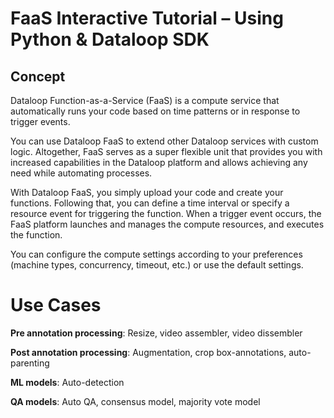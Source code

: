# FaaS Interactive Tutorial – Using Python & Dataloop SDK  
## Concept  
  
Dataloop Function-as-a-Service (FaaS) is a compute service that automatically runs your code based on time patterns or in response to trigger events.  
  
You can use Dataloop FaaS to extend other Dataloop services with custom logic. Altogether, FaaS serves as a super flexible unit that provides you with increased capabilities in the Dataloop platform and allows achieving any need while automating processes.  
  
With Dataloop FaaS, you simply upload your code and create your functions. Following that, you can define a time interval or specify a resource event for triggering the function. When a trigger event occurs, the FaaS platform launches and manages the compute resources, and executes the function.  
  
You can configure the compute settings according to your preferences (machine types, concurrency, timeout, etc.) or use the default settings.  
  
  
  
# Use Cases  
  
**Pre annotation processing**: Resize, video assembler, video dissembler  
  
**Post annotation processing**: Augmentation, crop box-annotations, auto-parenting  
  
**ML models**: Auto-detection  
  
**QA models**: Auto QA, consensus model, majority vote model  
  
